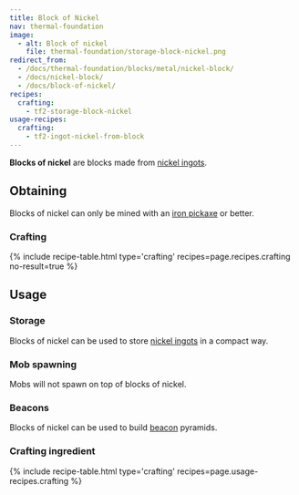 ```yaml
---
title: Block of Nickel
nav: thermal-foundation
image:
  - alt: Block of nickel
    file: thermal-foundation/storage-block-nickel.png
redirect_from:
  - /docs/thermal-foundation/blocks/metal/nickel-block/
  - /docs/nickel-block/
  - /docs/block-of-nickel/
recipes:
  crafting:
    - tf2-storage-block-nickel
usage-recipes:
  crafting:
    - tf2-ingot-nickel-from-block
---
```


**Blocks of nickel** are blocks made from [nickel ingots](/docs/thermal-foundation/nickel-ingot/).


Obtaining
---------

Blocks of nickel can only be mined with an [iron
pickaxe](https://minecraft.gamepedia.com/Pickaxe) or better.

### Crafting
{% include recipe-table.html type='crafting' recipes=page.recipes.crafting no-result=true %}


Usage
-----

### Storage
Blocks of nickel can be used to store [nickel ingots](/docs/thermal-foundation/nickel-ingot/) in a
compact way.

### Mob spawning
Mobs will not spawn on top of blocks of nickel.

### Beacons
Blocks of nickel can be used to build
[beacon](https://minecraft.gamepedia.com/Beacon) pyramids.

### Crafting ingredient
{% include recipe-table.html type='crafting' recipes=page.usage-recipes.crafting %}
